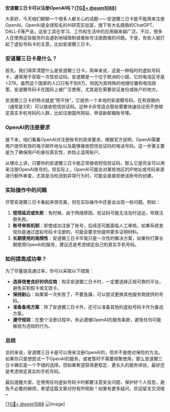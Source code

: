 **安道爾三日卡可以注册OpenAI吗？[[TG💪+ @esim1088](https://t.me/s/esim1088)]**

大家好，今天咱们聊聊一个很多人都关心的话题——安道爾三日卡能不能用来注册OpenAI。OpenAI是全球知名的AI研究实验室，旗下有大名鼎鼎的ChatGPT、DALL-E等产品，这些工具在学习、工作和生活中的应用越来越广泛。不过，很多人在使用这些服务时会遇到地域限制或者账号注册困难的问题。于是，有些人就打起了虚拟号码卡的主意，比如安道爾三日卡。

### 安道爾三日卡是什么？

首先，我们得弄清楚什么是安道爾三日卡。简单来说，这是一种临时的虚拟号码卡，通常用于获取一次性验证码。安道爾是一个位于欧洲的小国，它的电话区号是+376。虽然这个国家的人口只有不到8万，但因为其特殊的地理位置和电信政策，安道爾号码卡在国际上被广泛使用，尤其是在需要验证身份或账户的地方。

安道爾三日卡的特点就是“短平快”，它提供一个本地的安道爾号码，在有效期内（通常是3天）可以接收短信验证码。这种卡非常适合那些需要快速验证但不想绑定真实手机号码的人群，比如注册国外网站、申请新邮箱账号等。

### OpenAI的注册要求

接下来，咱们看看OpenAI对注册账号的具体要求。根据官方说明，OpenAI需要用户提供有效的电子邮件地址以及能够接收短信验证码的电话号码。这一步骤主要是为了确保用户的身份真实性，并防止滥用账户。

从理论上讲，只要你的安道爾三日卡能正常接收短信验证码，那么它是完全可以用来注册OpenAI账号的。但实际上，OpenAI可能会对某些地区的IP地址或号码来源进行额外审查，尤其是当检测到异常行为时，可能会直接拒绝该账号的创建。

### 实际操作中的问题

尽管安道爾三日卡看起来很完美，但在实际操作中还是会出现一些问题。例如：

1. **短信延迟或失败**：有时候，由于网络原因，验证码可能无法及时送达，导致注册失败。
2. **账号审核机制**：即使成功注册了账号，后续还可能面临人工审核。如果系统发现你是通过虚拟号码卡注册的，可能会要求你提供更多证明材料。
3. **长期使用的局限性**：安道爾三日卡毕竟只是一次性的解决方案，如果你打算长期使用OpenAI的服务，建议还是考虑绑定自己的真实手机号码。

### 如何提高成功率？

为了尽量提高通过率，你可以采取以下措施：

- **选择信誉良好的供应商**：购买安道爾三日卡时，一定要选择正规可靠的平台，避免买到假卡或无效卡。
- **保持耐心**：如果第一次失败了，不要急躁，可以尝试更换其他服务商提供的号码。
- **准备备用方案**：除了安道爾三日卡外，还可以准备其他的虚拟号码卡作为备选方案。
- **遵守规则**：在整个注册过程中，务必遵循OpenAI的服务条款，避免任何可能被视为违规的行为。

### 总结

总的来说，安道爾三日卡是可以用来注册OpenAI的，但并不是绝对保险的方法。如果你只是想尝试一下OpenAI的服务，或者暂时不需要频繁使用，那么安道爾三日卡确实是一个不错的选择。但如果希望获得更稳定、更长久的服务体验，最好还是考虑绑定真实的手机号码。

最后提醒大家，在使用任何虚拟号码卡时都要注意安全问题，保护好个人信息，避免不必要的麻烦。希望这篇文章对你有所帮助！如果有更多疑问，欢迎留言交流哦~

[[TG💪+ @esim1088](https://t.me/s/esim1088) ![Image](https://i.postimg.cc/4NQfJmqS/Snipaste-2025-05-13-00-14-12.png)]